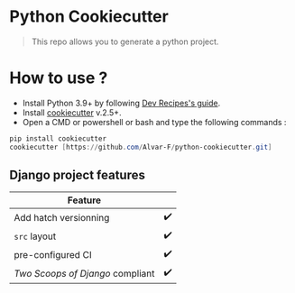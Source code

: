 # Python Cookiecutter

> This repo allows you to generate a python project.

# How to use ?

* Install Python 3.9+ by following [Dev Recipes's guide](https://dev-recipes-dev.snm.snecma/how-to-guides/python/install_python_with_devkit/).
* Install [cookiecutter](https://cookiecutter.readthedocs.io/en/stable/) v.2.5+.
* Open a CMD or powershell or bash and type the following commands :
```powershell
pip install cookiecutter
cookiecutter [https://github.com/Alvar-F/python-cookiecutter.git]
```

## Django project features

| Feature                          |    |
|----------------------------------|----|
| Add hatch versionning            | ✔️ |
| `src` layout                     | ✔️ |
| pre-configured CI                | ✔️ |
| _Two Scoops of Django_ compliant | ✔️ |
